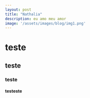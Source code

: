 ```yaml
---
layout: post
title: "Nathalia"
description: eu amo meu amor
image: '/assets/images/blog/img1.png'
---
```



# teste
## teste
### teste 
#### testeste

<!DOCTYPE html>
<html>
<head>
	<title>teste</title>
</head>
<body>

</body>
</html>